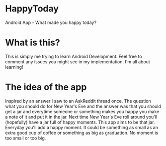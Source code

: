# HappyToday
Android App - What made you happy today?

# What is this?
This is simply me trying to learn Android Development. Feel free to comment any issues you might
see in my implementation. I'm all about learning!

# The idea of the app
Inspired by an answer I saw to an AskReddit thread once. The question what you should do for
New Year's Eve and the answer was that you should get a jar and everytime someone or something
makes you happy you make a note of it and put it in the jar. Next time New Year's Eve roll around
you'll (hopefully) have a jar full of happy moments. This app aims to be that jar. Everyday you'll
add a happy moment. It could be something as small as an extra good cup of coffee or something as
big as graduation. No moment is too small or too big.